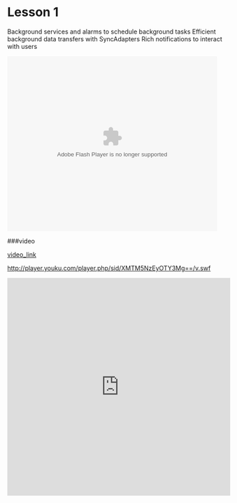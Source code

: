 # Lesson 1

Background services and alarms to schedule background tasks
Efficient background data transfers with SyncAdapters
Rich notifications to interact with users

<embed src="http://player.youku.com/player.php/sid/XMTM5NzEyOTY3Mg==/v.swf" allowFullScreen="true" quality="high" width="480" height="400" align="middle" allowScriptAccess="always" type="application/x-shockwave-flash"></embed>

###video

[video_link](http://player.youku.com/player.php/sid/XMTM5NzEyOTY3Mg==/v.swf)

<script async class="speakerdeck-embed" data-id="c96ebfd513cf41ddba7d1f09a6029aca" data-ratio="1.33333333333333" src="//speakerdeck.com/assets/embed.js"></script>

http://player.youku.com/player.php/sid/XMTM5NzEyOTY3Mg==/v.swf

<iframe height=498 width=510 src="http://player.youku.com/embed/XMTM5NzEyOTY3Mg==" frameborder=0 allowfullscreen></iframe>